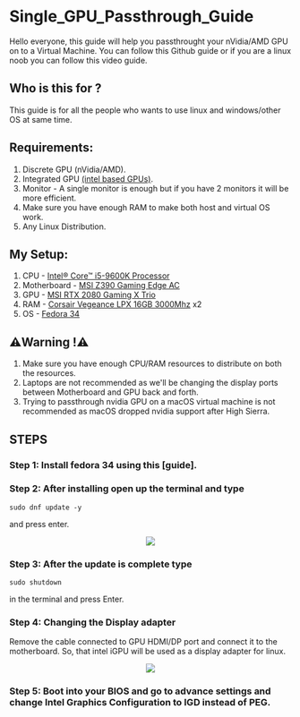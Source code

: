 # Single_GPU_Passthrough_Guide

Hello everyone, this guide will help you passthrought your nVidia/AMD GPU on to a Virtual Machine.
You can follow this Github guide or if you are a linux noob you can follow this video guide.

## Who is this for ?
This guide is for all the people who wants to use linux and windows/other OS at same time.

## Requirements:
1. Discrete GPU (nVidia/AMD).
2. Integrated GPU [(intel based GPUs)](https://www.intel.com/content/www/us/en/support/articles/000057924/processors/intel-core-processors.html).
3. Monitor - A single monitor is enough but if you have 2 monitors it will be more efficient.
4. Make sure you have enough RAM to make both host and virtual OS work.
5. Any Linux Distribution.

## My Setup:
1. CPU - [Intel® Core™ i5-9600K Processor](https://ark.intel.com/content/www/us/en/ark/products/134896/intel-core-i5-9600k-processor-9m-cache-up-to-4-60-ghz.html)
2. Motherboard - [MSI Z390 Gaming Edge AC](https://www.msi.com/Motherboard/mpg-z390-gaming-edge-ac)
3. GPU - [MSI RTX 2080 Gaming X Trio](https://www.msi.com/Graphics-Card/GeForce-RTX-2080-GAMING-X-TRIO)
4. RAM - [Corsair Vegeance LPX 16GB 3000Mhz](https://www.corsair.com/ww/en/Categories/Products/Memory/VENGEANCE%C2%AE-LPX-16GB-%281-x-16GB%29-DDR4-DRAM-3000MHz-C16-Memory-Kit---Black/p/CMK16GX4M1D3000C16) x2
5. OS - [Fedora 34](https://getfedora.org/en/workstation/download/)

## :warning:Warning !:warning:
1. Make sure you have enough CPU/RAM resources to distribute on both the resources.
2. Laptops are not recommended as we'll be changing the display ports between Motherboard and GPU back and forth.
3. Trying to passthrough nvidia GPU on a macOS virtual machine is not recommended as macOS dropped nvidia support after High Sierra.

## STEPS

### Step 1: Install fedora 34 using this [guide].

### Step 2: After installing open up the terminal and type
    sudo dnf update -y
and press enter.
   <p align="center">
       <img src=https://user-images.githubusercontent.com/73643989/121302116-d2523b00-c916-11eb-8896-aac80b7811c7.png>
   </p>
   
### Step 3: After the update is complete type
    sudo shutdown
in the terminal and press Enter.

### Step 4: Changing the Display adapter
Remove the cable connected to GPU HDMI/DP port and connect it to the motherboard. So, that intel iGPU will be used as a display adapter for linux.
   <p align="center">
       <img src=https://user-images.githubusercontent.com/73643989/121302366-34ab3b80-c917-11eb-8b48-518436328315.png>
   </p>
   
### Step 5: Boot into your BIOS and go to advance settings and change Intel Graphics Configuration to IGD instead of PEG.
